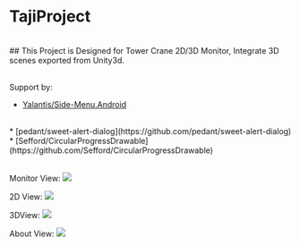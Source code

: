 # TajiProject
<br>
## This Project is Designed for Tower Crane 2D/3D Monitor, Integrate 3D scenes exported from Unity3d.
<br><br>

Support by:<br>
* [Yalantis/Side-Menu.Android](https://github.com/Yalantis/Side-Menu.Android)
<br>
* [pedant/sweet-alert-dialog](https://github.com/pedant/sweet-alert-dialog)
<br>
* [Sefford/CircularProgressDrawable](https://github.com/Sefford/CircularProgressDrawable)
<br><br>

Monitor View:
![](TajiProject/githubImg/monitor.png)

2D View:
![](TajiProject/githubImg/2d.png)

3DView:
![](TajiProject/githubImg/3d.png)

About View:
![](TajiProject/githubImg/about.png)
